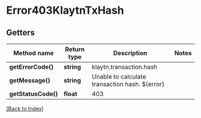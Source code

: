 # Error403KlaytnTxHash

## Getters

Method name | Return type | Description | Notes
------------ | ------------- | ------------- | -------------
**getErrorCode()** | **string** | klaytn.transaction.hash |
**getMessage()** | **string** | Unable to calculate transaction hash. ${error} |
**getStatusCode()** | **float** | 403 |

[[Back to Index]](../index.md)
